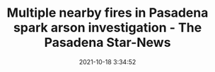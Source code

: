 ---
"title": "Multiple nearby fires in Pasadena spark arson investigation - The Pasadena Star-News"
"date": "2021-10-18 3:34:52"
"feed_name": "GOOGLENEWSCONSTRUCTION"
"feed_website": "https://news.google.com/search?q=construction%2Bincident&hl=en-US&gl=US&ceid=US:en"
"feed_rss": "https://news.google.com/rss/search?q=construction%2Bincident&hl=en-US&gl=US&ceid=US:en"
"link": "https://www.pasadenastarnews.com/2021/10/17/multiple-nearby-fires-in-pasadena-spark-arson-investigation/"
"source": "{'href': 'https://www.pasadenastarnews.com', 'title': 'The Pasadena Star-News'}"
"file": "_posts/2021-1-1-43f6f716899b359f89ebc0b649092b9eb25b950b.md"
"accident": "1"
"drilling": "0"
"represented_by": "0"
"dead": "0"
"injured": "0"
"arrested": "0"
"place": "unknown place"
"where": "unknown site"
"causes": "unknown"
"place_uri": "unknown place"
---